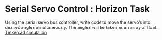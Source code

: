 # Serial Servo Control : Horizon Task

Using the serial servo bus controller, write code to move the servo’s into desired angles simultaneously. The angles will be taken as an array of float.  
[Tinkercad simulation]([https://www.tinkercad.com/things/0itKEjTBeSL-serial-servo-control?sharecode=XvUqcAdGWh_s5XwyRkbRjpWC8expBY1WWy4BZTvzKwY](https://www.tinkercad.com/things/38gMIGXrHpu-serial-servo-control?sharecode=gLhvVtTy-r7HfV7HfKr7NuRwdmaScRgoO-FOjPSLRkw))
